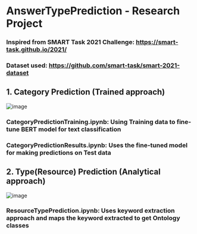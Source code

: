 # AnswerTypePrediction - Research Project

### Inspired from SMART Task 2021 Challenge: https://smart-task.github.io/2021/
### Dataset used: https://github.com/smart-task/smart-2021-dataset

## 1. Category Prediction (Trained approach)

![image](https://user-images.githubusercontent.com/36857380/185445461-d1a505d9-6367-4d76-9e19-7254d760303b.png)

### CategoryPredictionTraining.ipynb: Using Training data to fine-tune BERT model for text classification
### CategoryPredictionResults.ipynb: Uses the fine-tuned model for making predictions on Test data

## 2. Type(Resource) Prediction (Analytical approach)

![image](https://user-images.githubusercontent.com/36857380/185445531-904f924c-454a-47bc-a731-6ccbf265f5a5.png)

### ResourceTypePrediction.ipynb: Uses keyword extraction approach and maps the keyword extracted to get Ontology classes
